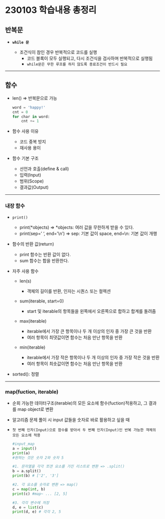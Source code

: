 # 230103 학습내용 총정리

## 반복문

- **`while 문`**

    - 조건식이 참인 경우 반복적으로 코드를 실행
        - 코드 블록이 모두 실행되고, 다시 조건식을 검사하며 반복적으로 실행됨
        - `while문은 무한 루프를 하지 않도록 종료조건이 반드시 필요`

---

## 함수

- len() => 반복문으로 가능

    ```python
    word = 'happy!'
    cnt = 0
    for char in word:
        cnt += 1
    ```
- 함수 사용 이유
    - 코드 중복 방지
    - 재사용 용이

- 함수 기본 구조
    - 선언과 호출(define & call)
    - 입력(Input)
    - 범위(Scope)
    - 결과값(Output)

---

### 내장 함수

- `print()`
    - print(*objects) ⇒ *objects: 여러 값을 무한하게 받을 수 있다.
    - print(sep=’ ‘, end=’\n’) ⇒ sep: 기본 값이 space, end=\n: 기본 값이 개행

- 함수의 반환 값(return)
    - print 함수는 반환 값이 없다.
    - sum 함수는 합을 반환한다.

- 자주 사용 함수
    - len(s)
        - 객체의 길이를 반환, 인자는 시퀀스 또는 컬렉션

    - sum(iterable, start=0)
        - start 및 iterable의 항목들을 왼쪽에서 오른쪽으로 합하고 합계를 돌려줌

    - max(iterable)
        - iterable에서 가장 큰 항목이나 두 개 이상의 인자 중 가장 큰 것을 반환
        - 여러 항목이 최댓값이면 함수는 처음 만난 항목을 반환

    - min(iterable)
        - iterable에서 가장 작은 항목이나 두 개 이상의 인자 중 가장 작은 것을 반환
        - 여러 항목이 최솟값이면 함수는 처음 만난 항목을 반환

- sorted(): 정렬

---

### map(fuction, iterable)

- 순회 가능한 데이터구조(iterable)의 모든 요소에 함수(fuction)적용하고, 그 결과를 map object로 변환

- 알고리즘 문제 풀이 시 input 값들을 숫자로 바로 활용하고 싶을 때

- `첫 번째 인자(Input)으로 함수를 받아서 두 번째 인자(Input)인 반복 가능한 객체의 모든 요소에 적용`

    ```python
    #input_map
    a = input()
    print(a)
    #원하는 것은 숫자 2와 숫자 5

    #1. 문자열을 각각 쪼갠 요소를 가진 리스트로 변환 => .split()
    b = a.split()
    print(b) # ['2', '3']

    #2. 각 요소를 숫자로 변환 => map()
    c = map(int, b)
    print(c) #map~ ... [2, 5]

    #3. 각각 변수에 저장
    d, e = list(c)
    print(d, e) # 각각 2, 5
    ```